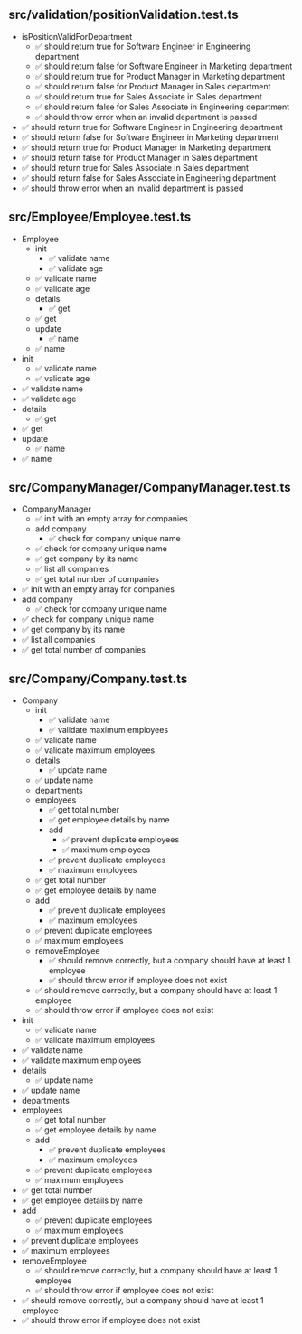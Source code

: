 ## src/validation/positionValidation.test.ts

- isPositionValidForDepartment
  - ✅ should return true for Software Engineer in Engineering department
  - ✅ should return false for Software Engineer in Marketing department
  - ✅ should return true for Product Manager in Marketing department
  - ✅ should return false for Product Manager in Sales department
  - ✅ should return true for Sales Associate in Sales department
  - ✅ should return false for Sales Associate in Engineering department
  - ✅ should throw error when an invalid department is passed
- ✅ should return true for Software Engineer in Engineering department
- ✅ should return false for Software Engineer in Marketing department
- ✅ should return true for Product Manager in Marketing department
- ✅ should return false for Product Manager in Sales department
- ✅ should return true for Sales Associate in Sales department
- ✅ should return false for Sales Associate in Engineering department
- ✅ should throw error when an invalid department is passed

## src/Employee/Employee.test.ts

- Employee
  - init
    - ✅ validate name
    - ✅ validate age
  - ✅ validate name
  - ✅ validate age
  - details
    - ✅ get
  - ✅ get
  - update
    - ✅ name
  - ✅ name
- init
  - ✅ validate name
  - ✅ validate age
- ✅ validate name
- ✅ validate age
- details
  - ✅ get
- ✅ get
- update
  - ✅ name
- ✅ name

## src/CompanyManager/CompanyManager.test.ts

- CompanyManager
  - ✅ init with an empty array for companies
  - add company
    - ✅ check for company unique name
  - ✅ check for company unique name
  - ✅ get company by its name
  - ✅ list all companies
  - ✅ get total number of companies
- ✅ init with an empty array for companies
- add company
  - ✅ check for company unique name
- ✅ check for company unique name
- ✅ get company by its name
- ✅ list all companies
- ✅ get total number of companies

## src/Company/Company.test.ts

- Company
  - init
    - ✅ validate name
    - ✅ validate maximum employees
  - ✅ validate name
  - ✅ validate maximum employees
  - details
    - ✅ update name
  - ✅ update name
  - departments
  - employees
    - ✅ get total number
    - ✅ get employee details by name
    - add
      - ✅ prevent duplicate employees
      - ✅ maximum employees
    - ✅ prevent duplicate employees
    - ✅ maximum employees
  - ✅ get total number
  - ✅ get employee details by name
  - add
    - ✅ prevent duplicate employees
    - ✅ maximum employees
  - ✅ prevent duplicate employees
  - ✅ maximum employees
  - removeEmployee
    - ✅ should remove correctly, but a company should have at least 1 employee
    - ✅ should throw error if employee does not exist
  - ✅ should remove correctly, but a company should have at least 1 employee
  - ✅ should throw error if employee does not exist
- init
  - ✅ validate name
  - ✅ validate maximum employees
- ✅ validate name
- ✅ validate maximum employees
- details
  - ✅ update name
- ✅ update name
- departments
- employees
  - ✅ get total number
  - ✅ get employee details by name
  - add
    - ✅ prevent duplicate employees
    - ✅ maximum employees
  - ✅ prevent duplicate employees
  - ✅ maximum employees
- ✅ get total number
- ✅ get employee details by name
- add
  - ✅ prevent duplicate employees
  - ✅ maximum employees
- ✅ prevent duplicate employees
- ✅ maximum employees
- removeEmployee
  - ✅ should remove correctly, but a company should have at least 1 employee
  - ✅ should throw error if employee does not exist
- ✅ should remove correctly, but a company should have at least 1 employee
- ✅ should throw error if employee does not exist

